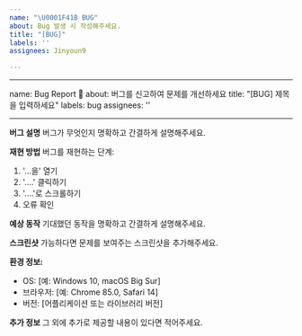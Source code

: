 ```yaml
---
name: "\U0001F41B BUG"
about: Bug 발생 시 작성해주세요.
title: "[BUG]"
labels: ''
assignees: Jinyoun9

---
```


---
name: Bug Report 🐛
about: 버그를 신고하여 문제를 개선하세요
title: "[BUG] 제목을 입력하세요"
labels: bug
assignees: ''

---

**버그 설명**
버그가 무엇인지 명확하고 간결하게 설명해주세요.

**재현 방법**
버그를 재현하는 단계:
1. '...을' 열기
2. '....' 클릭하기
3. '....'로 스크롤하기
4. 오류 확인

**예상 동작**
기대했던 동작을 명확하고 간결하게 설명해주세요.

**스크린샷**
가능하다면 문제를 보여주는 스크린샷을 추가해주세요.

**환경 정보:**
- OS: [예: Windows 10, macOS Big Sur]
- 브라우저: [예: Chrome 85.0, Safari 14]
- 버전: [어플리케이션 또는 라이브러리 버전]

**추가 정보**
그 외에 추가로 제공할 내용이 있다면 적어주세요.
